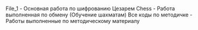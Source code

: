 File_1 - Основная работа по шифрованию Цезарем
Chess - Работа выполненная по обмену (Обучение шахматам)
Все коды по методичке - Работы выполненные по методическому материалу 
